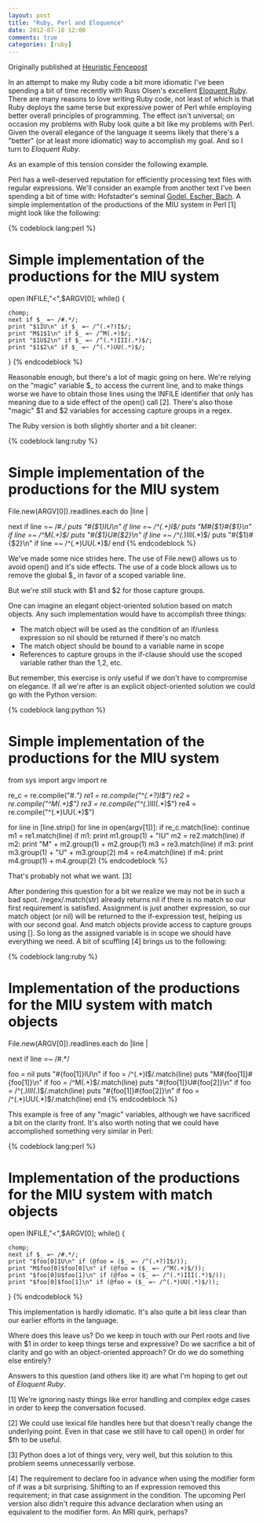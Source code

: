 ```yaml
---
layout: post
title: "Ruby, Perl and Eloquence"
date: 2012-07-10 12:00
comments: true
categories: [ruby]
---
```

Originally published at [Heuristic Fencepost](http://heuristic-fencepost.blogspot.com/2012/07/ruby-perl-and-eloquence.html)

In an attempt to make my Ruby code a bit more idiomatic I've been spending a bit of time recently with Russ Olsen's excellent [Eloquent Ruby](http://eloquentruby.com). There are many reasons to love writing Ruby code, not least of which is that Ruby deploys the same terse but expressive power of Perl while employing better overall principles of programming. The effect isn't universal; on occasion my problems with Ruby look quite a bit like my problems with Perl. Given the overall elegance of the language it seems likely that there's a "better" (or at least more idiomatic) way to accomplish my goal. And so I turn to *Eloquent Ruby*. 

As an example of this tension consider the following example. 

Perl has a well-deserved reputation for efficiently processing text files with regular expressions. We'll consider an example from another text I've been spending a bit of time with: Hofstadter's seminal [Godel, Escher, Bach](http://en.wikipedia.org/wiki/G%C3%B6del,_Escher,_Bach). A simple implementation of the productions of the MIU system in Perl [1] might look like the following: 

{% codeblock lang:perl %}
# Simple implementation of the productions for the MIU system
open INFILE,"<",$ARGV[0];
while(<INFILE>) {

    chomp;
    next if $_ =~ /#.*/;
    print "$1IU\n" if $_ =~ /^(.+?)I$/;
    print "M$1$1\n" if $_ =~ /^M(.+)$/;
    print "$1U$2\n" if $_ =~ /^(.*)III(.*)$/;
    print "$1$2\n" if $_ =~ /^(.*)UU(.*)$/;
}
{% endcodeblock %}

Reasonable enough, but there's a lot of magic going on here. We're relying on the "magic" variable $_ to access the current line, and to make things worse we have to obtain those lines using the INFILE identifier that only has meaning due to a side effect of the open() call [2]. There's also those "magic" $1 and $2 variables for accessing capture groups in a regex. 

The Ruby version is both slightly shorter and a bit cleaner: 

{% codeblock lang:ruby %}
# Simple implementation of the productions for the MIU system
File.new(ARGV[0]).readlines.each do |line |

  next if line =~ /#.*/
  puts "#{$1}IU\n" if line =~ /^(.+)I$/
  puts "M#{$1}#{$1}\n" if line =~ /^M(.+)$/
  puts "#{$1}U#{$2}\n" if line =~ /^(.*)III(.*)$/
  puts "#{$1}#{$2}\n" if line =~ /^(.*)UU(.*)$/
end
{% endcodeblock %}

We've made some nice strides here. The use of File.new() allows us to avoid open() and it's side effects. The use of a code block allows us to remove the global $_ in favor of a scoped variable line. 

But we're still stuck with $1 and $2 for those capture groups. 

One can imagine an elegant object-oriented solution based on match objects. Any such implementation would have to accomplish three things:

* The match object will be used as the condition of an if/unless expression so nil should be returned if there's no match
* The match object should be bound to a variable name in scope
* References to capture groups in the if-clause should use the scoped variable rather than the $1,$2, etc.

But remember, this exercise is only useful if we don't have to compromise on elegance. If all we're after is an explicit object-oriented solution we could go with the Python version: 

{% codeblock lang:python %}
# Simple implementation of the productions for the MIU system
from sys import argv
import re

re_c = re.compile("#.*")
re1 = re.compile("^(.+?)I$")
re2 = re.compile("^M(.+)$")
re3 = re.compile("^(.*)III(.*)$")
re4 = re.compile("^(.*)UU(.*)$")

for line in [line.strip() for line in open(argv[1])]:
    if re_c.match(line):
        continue
    m1 = re1.match(line)
    if m1:
        print m1.group(1) + "IU"
    m2 = re2.match(line)
    if m2:
        print "M" + m2.group(1) + m2.group(1)
    m3 = re3.match(line)
    if m3:
        print m3.group(1) + "U" + m3.group(2)
    m4 = re4.match(line)
    if m4:
        print m4.group(1) + m4.group(2)
{% endcodeblock %}

That's probably not what we want. [3] 

After pondering this question for a bit we realize we may not be in such a bad spot. /regex/.match(str) already returns nil if there is no match so our first requirement is satisfied. Assignment is just another expression, so our match object (or nil) will be returned to the if-expression test, helping us with our second goal. And match objects provide access to capture groups using []. So long as the assigned variable is in scope we should have everything we need. A bit of scuffling [4] brings us to the following: 

{% codeblock lang:ruby %}
# Implementation of the productions for the MIU system with match objects
File.new(ARGV[0]).readlines.each do |line |

  next if line =~ /#.*/

  foo = nil
  puts "#{foo[1]}IU\n" if foo = /^(.+)I$/.match(line)
  puts "M#{foo[1]}#{foo[1]}\n" if foo = /^M(.+)$/.match(line)
  puts "#{foo[1]}U#{foo[2]}\n" if foo = /^(.*)III(.*)$/.match(line)
  puts "#{foo[1]}#{foo[2]}\n" if foo = /^(.*)UU(.*)$/.match(line)
end
{% endcodeblock %}

This example is free of any "magic" variables, although we have sacrificed a bit on the clarity front. It's also worth noting that we could have accomplished something very similar in Perl: 

{% codeblock lang:perl %}
# Implementation of the productions for the MIU system with match objects
open INFILE,"<",$ARGV[0];
while(<INFILE>) {

    chomp;
    next if $_ =~ /#.*/;
    print "$foo[0]IU\n" if (@foo = ($_ =~ /^(.+?)I$/));
    print "M$foo[0]$foo[0]\n" if (@foo = ($_ =~ /^M(.+)$/));
    print "$foo[0]U$foo[1]\n" if (@foo = ($_ =~ /^(.*)III(.*)$/));
    print "$foo[0]$foo[1]\n" if (@foo = ($_ =~ /^(.*)UU(.*)$/));
}
{% endcodeblock %}

This implementation is hardly idiomatic. It's also quite a bit less clear than our earlier efforts in the language. 

Where does this leave us? Do we keep in touch with our Perl roots and live with $1 in order to keep things terse and expressive? Do we sacrifice a bit of clarity and go with an object-oriented approach? Or do we do something else entirely? 

Answers to this question (and others like it) are what I'm hoping to get out of *Eloquent Ruby*. 

[1] We're ignoring nasty things like error handling and complex edge cases in order to keep the conversation focused. 

[2] We could use lexical file handles here but that doesn't really change the underlying point. Even in that case we still have to call open() in order for $fh to be useful. 

[3] Python does a lot of things very, very well, but this solution to this problem seems unnecessarily verbose. 

[4] The requirement to declare foo in advance when using the modifier form of if was a bit surprising. Shifting to an if expression removed this requirement; in that case assignment in the condition. The upcoming Perl version also didn't require this advance declaration when using an equivalent to the modifier form. An MRI quirk, perhaps?
